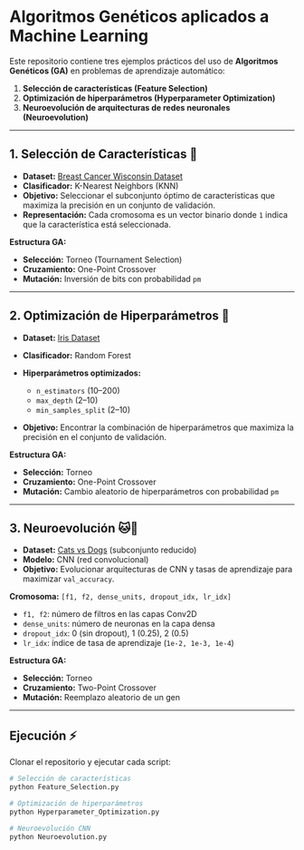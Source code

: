 # Algoritmos Genéticos aplicados a Machine Learning

Este repositorio contiene tres ejemplos prácticos del uso de **Algoritmos Genéticos (GA)** en problemas de aprendizaje automático:

1. **Selección de características (Feature Selection)**
2. **Optimización de hiperparámetros (Hyperparameter Optimization)**
3. **Neuroevolución de arquitecturas de redes neuronales (Neuroevolution)**

---

## 1. Selección de Características 🧬

- **Dataset:** [Breast Cancer Wisconsin Dataset](https://scikit-learn.org/stable/modules/generated/sklearn.datasets.load_breast_cancer.html)  
- **Clasificador:** K-Nearest Neighbors (KNN)  
- **Objetivo:** Seleccionar el subconjunto óptimo de características que maximiza la precisión en un conjunto de validación.  
- **Representación:** Cada cromosoma es un vector binario donde `1` indica que la característica está seleccionada.  

**Estructura GA:**
- **Selección:** Torneo (Tournament Selection)  
- **Cruzamiento:** One-Point Crossover  
- **Mutación:** Inversión de bits con probabilidad `pm`  

---

## 2. Optimización de Hiperparámetros 🌳

- **Dataset:** [Iris Dataset](https://scikit-learn.org/stable/auto_examples/datasets/plot_iris_dataset.html)  
- **Clasificador:** Random Forest  
- **Hiperparámetros optimizados:**
  - `n_estimators` (10–200)
  - `max_depth` (2–10)
  - `min_samples_split` (2–10)

- **Objetivo:** Encontrar la combinación de hiperparámetros que maximiza la precisión en el conjunto de validación.  

**Estructura GA:**
- **Selección:** Torneo  
- **Cruzamiento:** One-Point Crossover  
- **Mutación:** Cambio aleatorio de hiperparámetros con probabilidad `pm`  

---

## 3. Neuroevolución 🐱🐶

- **Dataset:** [Cats vs Dogs](https://www.tensorflow.org/datasets/catalog/cats_vs_dogs) (subconjunto reducido)  
- **Modelo:** CNN (red convolucional)  
- **Objetivo:** Evolucionar arquitecturas de CNN y tasas de aprendizaje para maximizar `val_accuracy`.  

**Cromosoma:** `[f1, f2, dense_units, dropout_idx, lr_idx]`  
- `f1, f2`: número de filtros en las capas Conv2D  
- `dense_units`: número de neuronas en la capa densa  
- `dropout_idx`: 0 (sin dropout), 1 (0.25), 2 (0.5)  
- `lr_idx`: índice de tasa de aprendizaje (`1e-2, 1e-3, 1e-4`)  

**Estructura GA:**
- **Selección:** Torneo  
- **Cruzamiento:** Two-Point Crossover  
- **Mutación:** Reemplazo aleatorio de un gen  

---

## Ejecución ⚡

Clonar el repositorio y ejecutar cada script:

```bash
# Selección de características
python Feature_Selection.py

# Optimización de hiperparámetros
python Hyperparameter_Optimization.py

# Neuroevolución CNN
python Neuroevolution.py
